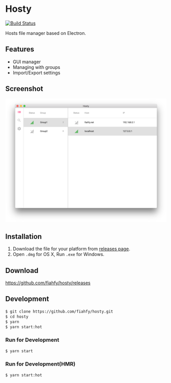 # Hosty
[![Build Status](https://travis-ci.org/fiahfy/hosty.svg?branch=master)](https://travis-ci.org/fiahfy/hosty)

Hosts file manager based on Electron.


## Features
* GUI manager
* Managing with groups
* Import/Export settings


## Screenshot
![screenshot](./build/screenshot.png?raw=true)


## Installation
1. Download the file for your platform from [releases page](https://github.com/fiahfy/hosty/releases).
2. Open `.dmg` for OS X, Run `.exe` for Windows.


## Download
https://github.com/fiahfy/hosty/releases


## Development
```
$ git clone https://github.com/fiahfy/hosty.git
$ cd hosty
$ yarn
$ yarn start:hot
```

### Run for Development
```
$ yarn start
```

### Run for Development(HMR)
```
$ yarn start:hot
```
